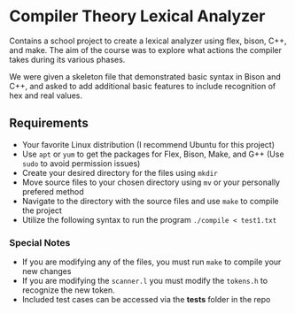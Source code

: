 # Compiler Theory Lexical Analyzer
Contains a school project to create a lexical analyzer using flex, bison, C++, and make. The aim of the course was to explore what actions the compiler takes during its various phases.

We were given a skeleton file that demonstrated basic syntax in Bison and C++, and asked to add additional basic features to include recognition of hex and real values.

## Requirements
- Your favorite Linux distribution (I recommend Ubuntu for this project)
- Use `apt` or `yum` to get the packages for Flex, Bison, Make, and G++ (Use `sudo` to avoid permission issues)
- Create your desired directory for the files using `mkdir`
- Move source files to your chosen directory using `mv` or your personally prefered method
- Navigate to the directory with the source files and use `make` to compile the project
- Utilize the following syntax to run the program `./compile < test1.txt`

### Special Notes
- If you are modifying any of the files, you must run `make` to compile your new changes
- If you are modifying the `scanner.l` you must modify the `tokens.h` to recognize the new token.
- Included test cases can be accessed via the **tests** folder in the repo
